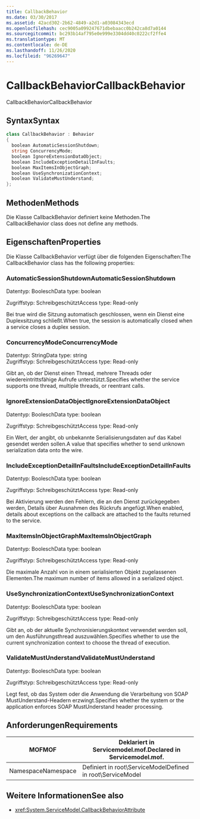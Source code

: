 ```yaml
---
title: CallbackBehavior
ms.date: 03/30/2017
ms.assetid: 42acd302-2b62-4849-a2d1-a03084343ecd
ms.openlocfilehash: cec9005a099247671dbebaacc0b242ca8d7a0144
ms.sourcegitcommit: bc293b14af795e0e999e3304dd40c0222cf2ffe4
ms.translationtype: MT
ms.contentlocale: de-DE
ms.lasthandoff: 11/26/2020
ms.locfileid: "96269647"
---
```

# <a name="callbackbehavior"></a><span data-ttu-id="50a4a-102">CallbackBehavior</span><span class="sxs-lookup"><span data-stu-id="50a4a-102">CallbackBehavior</span></span>

<span data-ttu-id="50a4a-103">CallbackBehavior</span><span class="sxs-lookup"><span data-stu-id="50a4a-103">CallbackBehavior</span></span>  
  
## <a name="syntax"></a><span data-ttu-id="50a4a-104">Syntax</span><span class="sxs-lookup"><span data-stu-id="50a4a-104">Syntax</span></span>  
  
```csharp
class CallbackBehavior : Behavior  
{  
  boolean AutomaticSessionShutdown;  
  string ConcurrencyMode;  
  boolean IgnoreExtensionDataObject;  
  boolean IncludeExceptionDetailInFaults;  
  boolean MaxItemsInObjectGraph;  
  boolean UseSynchronizationContext;  
  boolean ValidateMustUnderstand;  
};  
```  
  
## <a name="methods"></a><span data-ttu-id="50a4a-105">Methoden</span><span class="sxs-lookup"><span data-stu-id="50a4a-105">Methods</span></span>  

 <span data-ttu-id="50a4a-106">Die Klasse CallbackBehavior definiert keine Methoden.</span><span class="sxs-lookup"><span data-stu-id="50a4a-106">The CallbackBehavior class does not define any methods.</span></span>  
  
## <a name="properties"></a><span data-ttu-id="50a4a-107">Eigenschaften</span><span class="sxs-lookup"><span data-stu-id="50a4a-107">Properties</span></span>  

 <span data-ttu-id="50a4a-108">Die Klasse CallbackBehavior verfügt über die folgenden Eigenschaften:</span><span class="sxs-lookup"><span data-stu-id="50a4a-108">The CallbackBehavior class has the following properties:</span></span>  
  
### <a name="automaticsessionshutdown"></a><span data-ttu-id="50a4a-109">AutomaticSessionShutdown</span><span class="sxs-lookup"><span data-stu-id="50a4a-109">AutomaticSessionShutdown</span></span>  

 <span data-ttu-id="50a4a-110">Datentyp: Boolesch</span><span class="sxs-lookup"><span data-stu-id="50a4a-110">Data type: boolean</span></span>  
  
 <span data-ttu-id="50a4a-111">Zugriffstyp: Schreibgeschützt</span><span class="sxs-lookup"><span data-stu-id="50a4a-111">Access type: Read-only</span></span>  
  
 <span data-ttu-id="50a4a-112">Bei true wird die Sitzung automatisch geschlossen, wenn ein Dienst eine Duplexsitzung schließt.</span><span class="sxs-lookup"><span data-stu-id="50a4a-112">When true, the session is automatically closed when a service closes a duplex session.</span></span>  
  
### <a name="concurrencymode"></a><span data-ttu-id="50a4a-113">ConcurrencyMode</span><span class="sxs-lookup"><span data-stu-id="50a4a-113">ConcurrencyMode</span></span>  

 <span data-ttu-id="50a4a-114">Datentyp: String</span><span class="sxs-lookup"><span data-stu-id="50a4a-114">Data type: string</span></span>  
<span data-ttu-id="50a4a-115">Zugriffstyp: Schreibgeschützt</span><span class="sxs-lookup"><span data-stu-id="50a4a-115">Access type: Read-only</span></span>  
  
 <span data-ttu-id="50a4a-116">Gibt an, ob der Dienst einen Thread, mehrere Threads oder wiedereintrittsfähige Aufrufe unterstützt.</span><span class="sxs-lookup"><span data-stu-id="50a4a-116">Specifies whether the service supports one thread, multiple threads, or reentrant calls.</span></span>  
  
### <a name="ignoreextensiondataobject"></a><span data-ttu-id="50a4a-117">IgnoreExtensionDataObject</span><span class="sxs-lookup"><span data-stu-id="50a4a-117">IgnoreExtensionDataObject</span></span>  

 <span data-ttu-id="50a4a-118">Datentyp: Boolesch</span><span class="sxs-lookup"><span data-stu-id="50a4a-118">Data type: boolean</span></span>  
  
 <span data-ttu-id="50a4a-119">Zugriffstyp: Schreibgeschützt</span><span class="sxs-lookup"><span data-stu-id="50a4a-119">Access type: Read-only</span></span>  
  
 <span data-ttu-id="50a4a-120">Ein Wert, der angibt, ob unbekannte Serialisierungsdaten auf das Kabel gesendet werden sollen.</span><span class="sxs-lookup"><span data-stu-id="50a4a-120">A value that specifies whether to send unknown serialization data onto the wire.</span></span>  
  
### <a name="includeexceptiondetailinfaults"></a><span data-ttu-id="50a4a-121">IncludeExceptionDetailInFaults</span><span class="sxs-lookup"><span data-stu-id="50a4a-121">IncludeExceptionDetailInFaults</span></span>  

 <span data-ttu-id="50a4a-122">Datentyp: Boolesch</span><span class="sxs-lookup"><span data-stu-id="50a4a-122">Data type: boolean</span></span>  
  
 <span data-ttu-id="50a4a-123">Zugriffstyp: Schreibgeschützt</span><span class="sxs-lookup"><span data-stu-id="50a4a-123">Access type: Read-only</span></span>  
  
 <span data-ttu-id="50a4a-124">Bei Aktivierung werden den Fehlern, die an den Dienst zurückgegeben werden, Details über Ausnahmen des Rückrufs angefügt.</span><span class="sxs-lookup"><span data-stu-id="50a4a-124">When enabled, details about exceptions on the callback are attached to the faults returned to the service.</span></span>  
  
### <a name="maxitemsinobjectgraph"></a><span data-ttu-id="50a4a-125">MaxItemsInObjectGraph</span><span class="sxs-lookup"><span data-stu-id="50a4a-125">MaxItemsInObjectGraph</span></span>  

 <span data-ttu-id="50a4a-126">Datentyp: Boolesch</span><span class="sxs-lookup"><span data-stu-id="50a4a-126">Data type: boolean</span></span>  
  
 <span data-ttu-id="50a4a-127">Zugriffstyp: Schreibgeschützt</span><span class="sxs-lookup"><span data-stu-id="50a4a-127">Access type: Read-only</span></span>  
  
 <span data-ttu-id="50a4a-128">Die maximale Anzahl von in einem serialisierten Objekt zugelassenen Elementen.</span><span class="sxs-lookup"><span data-stu-id="50a4a-128">The maximum number of items allowed in a serialized object.</span></span>  
  
### <a name="usesynchronizationcontext"></a><span data-ttu-id="50a4a-129">UseSynchronizationContext</span><span class="sxs-lookup"><span data-stu-id="50a4a-129">UseSynchronizationContext</span></span>  

 <span data-ttu-id="50a4a-130">Datentyp: Boolesch</span><span class="sxs-lookup"><span data-stu-id="50a4a-130">Data type: boolean</span></span>  
  
 <span data-ttu-id="50a4a-131">Zugriffstyp: Schreibgeschützt</span><span class="sxs-lookup"><span data-stu-id="50a4a-131">Access type: Read-only</span></span>  
  
 <span data-ttu-id="50a4a-132">Gibt an, ob der aktuelle Synchronisierungskontext verwendet werden soll, um den Ausführungsthread auszuwählen.</span><span class="sxs-lookup"><span data-stu-id="50a4a-132">Specifies whether to use the current synchronization context to choose the thread of execution.</span></span>  
  
### <a name="validatemustunderstand"></a><span data-ttu-id="50a4a-133">ValidateMustUnderstand</span><span class="sxs-lookup"><span data-stu-id="50a4a-133">ValidateMustUnderstand</span></span>  

 <span data-ttu-id="50a4a-134">Datentyp: Boolesch</span><span class="sxs-lookup"><span data-stu-id="50a4a-134">Data type: boolean</span></span>  
  
 <span data-ttu-id="50a4a-135">Zugriffstyp: Schreibgeschützt</span><span class="sxs-lookup"><span data-stu-id="50a4a-135">Access type: Read-only</span></span>  
  
 <span data-ttu-id="50a4a-136">Legt fest, ob das System oder die Anwendung die Verarbeitung von SOAP MustUnderstand-Headern erzwingt.</span><span class="sxs-lookup"><span data-stu-id="50a4a-136">Specifies whether the system or the application enforces SOAP MustUnderstand header processing.</span></span>  
  
## <a name="requirements"></a><span data-ttu-id="50a4a-137">Anforderungen</span><span class="sxs-lookup"><span data-stu-id="50a4a-137">Requirements</span></span>  
  
|<span data-ttu-id="50a4a-138">MOF</span><span class="sxs-lookup"><span data-stu-id="50a4a-138">MOF</span></span>|<span data-ttu-id="50a4a-139">Deklariert in Servicemodel.mof.</span><span class="sxs-lookup"><span data-stu-id="50a4a-139">Declared in Servicemodel.mof.</span></span>|  
|---------|-----------------------------------|  
|<span data-ttu-id="50a4a-140">Namespace</span><span class="sxs-lookup"><span data-stu-id="50a4a-140">Namespace</span></span>|<span data-ttu-id="50a4a-141">Definiert in root\ServiceModel</span><span class="sxs-lookup"><span data-stu-id="50a4a-141">Defined in root\ServiceModel</span></span>|  
  
## <a name="see-also"></a><span data-ttu-id="50a4a-142">Weitere Informationen</span><span class="sxs-lookup"><span data-stu-id="50a4a-142">See also</span></span>

- <xref:System.ServiceModel.CallbackBehaviorAttribute>

